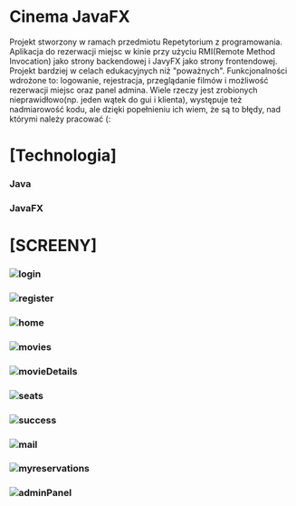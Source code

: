 # Cinema JavaFX 
Projekt stworzony w ramach przedmiotu Repetytorium z programowania. Aplikacja do rezerwacji miejsc w kinie przy użyciu RMI(Remote Method Invocation) jako strony backendowej  i  JavyFX jako strony frontendowej. Projekt bardziej w celach edukacyjnych niż "poważnych". Funkcjonalności wdrożone to: logowanie, rejestracja, przeglądanie filmów i możliwość rezerwacji miejsc oraz panel admina. Wiele rzeczy jest zrobionych nieprawidłowo(np. jeden wątek do gui i klienta), występuje też nadmiarowość kodu, ale dzięki popełnieniu ich wiem, że są to błędy, nad którymi należy pracować (:

# [Technologia]
###  Java

###  JavaFX


# [SCREENY]
### ![login](/img/login.PNG?raw=true)        
### ![register](https://github.com/n1ceS/CinemaJavaFX/blob/main/img/register.PNG)      
### ![home](https://github.com/n1ceS/CinemaJavaFX/blob/main/img/home.PNG)       
### ![movies](https://github.com/n1ceS/CinemaJavaFX/blob/main/img/movies.PNG)       
### ![movieDetails](https://github.com/n1ceS/CinemaJavaFX/blob/main/img/movieDetails.PNG)       
### ![seats](https://github.com/n1ceS/CinemaJavaFX/blob/main/img/seats.PNG)      
### ![success](https://github.com/n1ceS/CinemaJavaFX/blob/main/img/success.PNG)         
### ![mail](https://github.com/n1ceS/CinemaJavaFX/blob/main/img/mail.PNG)      
### ![myreservations](https://github.com/n1ceS/CinemaJavaFX/blob/main/img/myreservations.PNG)      
### ![adminPanel](https://github.com/n1ceS/CinemaJavaFX/blob/main/img/adminPanel.PNG)       
